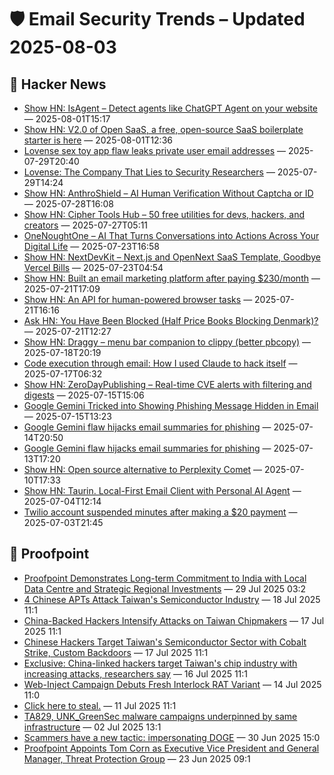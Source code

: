 # 🛡️ Email Security Trends – Updated 2025-08-03

## 📰 Hacker News
- [Show HN: IsAgent – Detect agents like ChatGPT Agent on your website](https://www.isagent.dev/) — 2025-08-01T15:17
- [Show HN: V2.0 of Open SaaS, a free, open-source SaaS boilerplate starter is here](https://opensaas.sh) — 2025-08-01T12:36
- [Lovense sex toy app flaw leaks private user email addresses](https://www.bleepingcomputer.com/news/security/lovense-sex-toy-app-flaw-leaks-private-user-email-addresses/) — 2025-07-29T20:40
- [Lovense: The Company That Lies to Security Researchers](https://bobdahacker.com/blog/lovense-still-leaking-user-emails) — 2025-07-29T14:24
- [Show HN: AnthroShield – AI Human Verification Without Captcha or ID](https://anthroshield.com/demo-login) — 2025-07-28T16:08
- [Show HN: Cipher Tools Hub – 50 free utilities for devs, hackers, and creators](https://ciphertoolshub.com) — 2025-07-27T05:11
- [OneNoughtOne – AI That Turns Conversations into Actions Across Your Digital Life](https://news.ycombinator.com/item?id=44661394) — 2025-07-23T16:58
- [Show HN: NextDevKit – Next.js and OpenNext SaaS Template, Goodbye Vercel Bills](https://nextdevkit.com) — 2025-07-23T04:54
- [Show HN: Built an email marketing platform after paying $230/month](https://www.fertit.com) — 2025-07-21T17:09
- [Show HN: An API for human-powered browser tasks](https://browser-work.com/) — 2025-07-21T16:16
- [Ask HN: You Have Been Blocked (Half Price Books Blocking Denmark)?](https://news.ycombinator.com/item?id=44634336) — 2025-07-21T12:27
- [Show HN: Draggy – menu bar companion to clippy (better pbcopy)](https://github.com/neilberkman/clippy/blob/main/README.md) — 2025-07-18T20:19
- [Code execution through email: How I used Claude to hack itself](https://www.pynt.io/blog/llm-security-blogs/code-execution-through-email-how-i-used-claude-mcp-to-hack-itself) — 2025-07-17T06:32
- [Show HN: ZeroDayPublishing – Real-time CVE alerts with filtering and digests](https://zerodaypublishing.com) — 2025-07-15T15:06
- [Google Gemini Tricked into Showing Phishing Message Hidden in Email](https://www.securityweek.com/google-gemini-tricked-into-showing-phishing-message-hidden-in-email/) — 2025-07-15T13:23
- [Google Gemini flaw hijacks email summaries for phishing](https://www.bleepingcomputer.com/news/security/google-gemini-flaw-hijacks-email-summaries-for-phishing/) — 2025-07-14T20:50
- [Google Gemini flaw hijacks email summaries for phishing](https://www.bleepingcomputer.com/news/security/google-gemini-flaw-hijacks-email-summaries-for-phishing/) — 2025-07-13T17:20
- [Show HN: Open source alternative to Perplexity Comet](https://www.browseros.com/) — 2025-07-10T17:33
- [Show HN: Taurin. Local-First Email Client with Personal AI Agent](https://www.taurin.io/) — 2025-07-04T12:14
- [Twilio account suspended minutes after making a $20 payment](https://news.ycombinator.com/item?id=44459439) — 2025-07-03T21:45

## 📰 Proofpoint
- [Proofpoint Demonstrates Long-term Commitment to India with Local Data Centre and Strategic Regional Investments](https://www.proofpoint.com/us/newsroom/press-releases/proofpoint-demonstrates-long-term-commitment-india-local-data-centre) — 29 Jul 2025 03:2
- [4 Chinese APTs Attack Taiwan's Semiconductor Industry](https://www.proofpoint.com/us/newsroom/news/4-chinese-apts-attack-taiwans-semiconductor-industry) — 18 Jul 2025 11:1
- [China-Backed Hackers Intensify Attacks on Taiwan Chipmakers](https://www.proofpoint.com/us/newsroom/news/china-backed-hackers-intensify-attacks-taiwan-chipmakers) — 17 Jul 2025 11:1
- [Chinese Hackers Target Taiwan's Semiconductor Sector with Cobalt Strike, Custom Backdoors](https://www.proofpoint.com/us/newsroom/news/chinese-hackers-target-taiwans-semiconductor-sector-cobalt-strike-custom-backdoors) — 17 Jul 2025 11:1
- [Exclusive: China-linked hackers target Taiwan's chip industry with increasing attacks, researchers say](https://www.proofpoint.com/us/newsroom/news/exclusive-china-linked-hackers-target-taiwans-chip-industry-increasing-attacks) — 16 Jul 2025 11:1
- [Web-Inject Campaign Debuts Fresh Interlock RAT Variant](https://www.proofpoint.com/us/newsroom/news/web-inject-campaign-debuts-fresh-interlock-rat-variant) — 14 Jul 2025 11:0
- [Click here to steal.](https://www.proofpoint.com/us/newsroom/news/click-here-steal) — 11 Jul 2025 11:1
- [TA829, UNK_GreenSec malware campaigns underpinned by same infrastructure](https://www.proofpoint.com/us/newsroom/news/ta829-unkgreensec-malware-campaigns-underpinned-same-infrastructure) — 02 Jul 2025 13:1
- [Scammers have a new tactic: impersonating DOGE](https://www.proofpoint.com/us/newsroom/news/scammers-have-new-tactic-impersonating-doge) — 30 Jun 2025 15:0
- [Proofpoint Appoints Tom Corn as Executive Vice President and General Manager, Threat Protection Group](https://www.proofpoint.com/us/newsroom/press-releases/proofpoint-appoints-tom-corn-executive-vice-president-and-general-manager) — 23 Jun 2025 09:1


